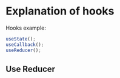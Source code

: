 # Explanation of hooks

Hooks example:

```js
useState();
useCallback();
useReducer();
```

## Use Reducer